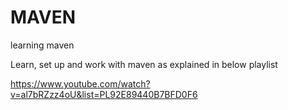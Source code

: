 # MAVEN
learning maven


Learn, set up and work with maven as explained in below playlist

https://www.youtube.com/watch?v=al7bRZzz4oU&list=PL92E89440B7BFD0F6
